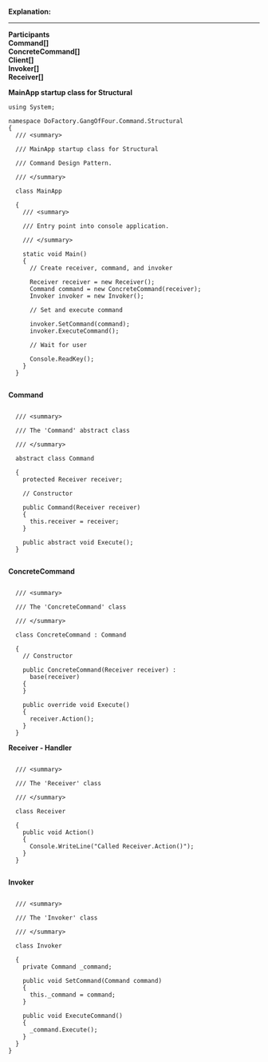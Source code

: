 **Explanation:** <br/>
****


**Participants** <br/>
**Command[]** <br/>
**ConcreteCommand[]** <br/>
**Client[]** <br/>
**Invoker[]** <br/>
**Receiver[]** <br/>

**MainApp startup class for Structural**

```
using System;
 
namespace DoFactory.GangOfFour.Command.Structural
{
  /// <summary>

  /// MainApp startup class for Structural 

  /// Command Design Pattern.

  /// </summary>

  class MainApp

  {
    /// <summary>

    /// Entry point into console application.

    /// </summary>

    static void Main()
    {
      // Create receiver, command, and invoker

      Receiver receiver = new Receiver();
      Command command = new ConcreteCommand(receiver);
      Invoker invoker = new Invoker();
 
      // Set and execute command

      invoker.SetCommand(command);
      invoker.ExecuteCommand();
 
      // Wait for user

      Console.ReadKey();
    }
  }
  
```
  
**Command**

```
 
  /// <summary>

  /// The 'Command' abstract class

  /// </summary>

  abstract class Command

  {
    protected Receiver receiver;
 
    // Constructor

    public Command(Receiver receiver)
    {
      this.receiver = receiver;
    }
 
    public abstract void Execute();
  }
  
```
  
**ConcreteCommand**

```
 
  /// <summary>

  /// The 'ConcreteCommand' class

  /// </summary>

  class ConcreteCommand : Command

  {
    // Constructor

    public ConcreteCommand(Receiver receiver) :
      base(receiver)
    {
    }
 
    public override void Execute()
    {
      receiver.Action();
    }
  }
```
  
**Receiver - Handler**

```
 
  /// <summary>

  /// The 'Receiver' class

  /// </summary>

  class Receiver

  {
    public void Action()
    {
      Console.WriteLine("Called Receiver.Action()");
    }
  }
  
```
  
**Invoker**

```
  
  /// <summary>

  /// The 'Invoker' class

  /// </summary>

  class Invoker

  {
    private Command _command;
 
    public void SetCommand(Command command)
    {
      this._command = command;
    }
 
    public void ExecuteCommand()
    {
      _command.Execute();
    }
  }
}
```
```



